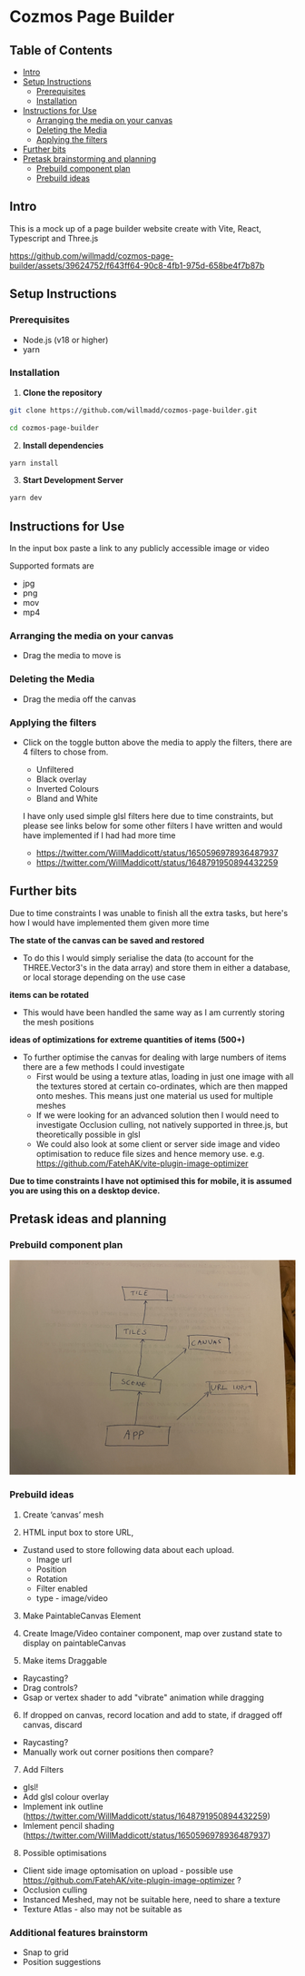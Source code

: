 # Cozmos Page Builder

## Table of Contents

- [Intro](#intro)
- [Setup Instructions](#setup-instructions)
  - [Prerequisites](#prerequisites)
  - [Installation](#installation)
- [Instructions for Use](#instructions-for-use)
  - [Arranging the media on your canvas](#arranging-the-media-on-your-canvas)
  - [Deleting the Media](#deleting-the-media)
  - [Applying the filters](#applying-the-filters)
- [Further bits](#further-bits)
- [Pretask brainstorming and planning](#pretask-ideas-and-planning)
  - [Prebuild component plan](#prebuild-component-plan)
  - [Prebuild ideas](#prebuild-ideas)




## Intro

This is a mock up of a page builder website create with Vite, React, Typescript and Three.js

https://github.com/willmadd/cozmos-page-builder/assets/39624752/f643ff64-90c8-4fb1-975d-658be4f7b87b

## Setup Instructions

### Prerequisites

- Node.js (v18 or higher)
- yarn

### Installation

1. **Clone the repository**

```sh
git clone https://github.com/willmadd/cozmos-page-builder.git
```

```sh
cd cozmos-page-builder
```

2. **Install dependencies**

```sh
yarn install
```

3. **Start Development Server**

```sh
yarn dev
```

## Instructions for Use

In the input box paste a link to any publicly accessible image or video

Supported formats are

- jpg
- png
- mov
- mp4

### Arranging the media on your canvas

- Drag the media to move is

### Deleting the Media

- Drag the media off the canvas

### Applying the filters

- Click on the toggle button above the media to apply the filters, there are 4 filters to chose from.

  - Unfiltered
  - Black overlay
  - Inverted Colours
  - Bland and White

  I have only used simple glsl filters here due to time constraints, but please see links below for some other filters I have written and would have implemented if I had had more time

  - https://twitter.com/WillMaddicott/status/1650596978936487937
  - https://twitter.com/WillMaddicott/status/1648791950894432259

## Further bits

Due to time constraints I was unable to finish all the extra tasks, but here's how I would have implemented them given more time

**The state of the canvas can be saved and restored**

- To do this I would simply serialise the data (to account for the THREE.Vector3's in the data array) and store them in either a database, or local storage depending on the use case

**items can be rotated**

- This would have been handled the same way as I am currently storing the mesh positions

**ideas of optimizations for extreme quantities of items (500+)**

- To further optimise the canvas for dealing with large numbers of items there are a few methods I could investigate
  - First would be using a texture atlas, loading in just one image with all the textures stored at certain co-ordinates, which are then mapped onto meshes. This means just one material us used for multiple meshes
  - If we were looking for an advanced solution then I would need to investigate Occlusion culling, not natively supported in three.js, but theoretically possible in glsl
  - We could also look at some client or server side image and video optimisation to reduce file sizes and hence memory use. e.g. https://github.com/FatehAK/vite-plugin-image-optimizer

**Due to time constraints I have not optimised this for mobile, it is assumed you are using this on a desktop device.**

## Pretask ideas and planning

### Prebuild component plan

![diagram of potential component layout](/public/images/component-plan.png)

### Prebuild ideas

1. Create ‘canvas’ mesh

2. HTML input box to store URL,

- Zustand used to store following data about each upload.
  - Image url
  - Position
  - Rotation
  - Filter enabled
  - type - image/video

3. Make PaintableCanvas Element

4. Create Image/Video container component, map over zustand state to display on paintableCanvas

5. Make items Draggable

- Raycasting?
- Drag controls?
- Gsap or vertex shader to add "vibrate" animation while dragging

6. If dropped on canvas, record location and add to state, if dragged off canvas, discard

- Raycasting?
- Manually work out corner positions then compare?

7. Add Filters

- glsl!
- Add glsl colour overlay
- Implement ink outline (https://twitter.com/WillMaddicott/status/1648791950894432259)
- Imlement pencil shading (https://twitter.com/WillMaddicott/status/1650596978936487937)

8. Possible optimisations

- Client side image optomisation on upload - possible use https://github.com/FatehAK/vite-plugin-image-optimizer ?
- Occlusion culling
- Instanced Meshed, may not be suitable here, need to share a texture
- Texture Atlas - also may not be suitable as

### Additional features brainstorm

- Snap to grid
- Position suggestions
